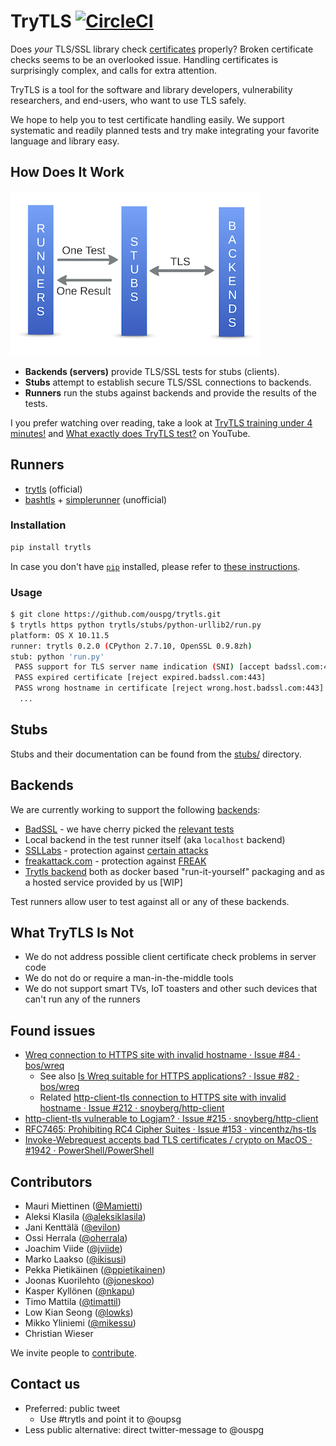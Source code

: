 # TryTLS [![CircleCI](https://circleci.com/gh/ouspg/trytls.svg?style=shield)](https://circleci.com/gh/ouspg/trytls)

Does *your* TLS/SSL library check
[certificates](https://tools.ietf.org/html/rfc5280) properly?
Broken certificate checks seems to be an overlooked issue.
Handling certificates is surprisingly complex, and calls for extra attention.

TryTLS is a tool for the software and library developers, vulnerability
researchers, and end-users, who want to use TLS safely.

We hope to help you to test certificate handling easily. We support
systematic and readily planned tests and try make integrating your
favorite language and library easy.

## How Does It Work

![Architecture](doc/concept-pic.png)

* **Backends (servers)** provide TLS/SSL tests for stubs (clients).
* **Stubs** attempt to establish secure TLS/SSL connections to backends.
* **Runners** run the stubs against backends and provide the results of the tests.

I you prefer watching over reading, take a look at
[TryTLS training under 4 minutes!](https://www.youtube.com/watch?v=85EO61l2Oa4)
and
[What exactly does TryTLS test?](https://www.youtube.com/watch?v=aHw2Ulr6zH8) on
YouTube.

## Runners

* [trytls](runners/trytls/) (official)
* [bashtls](runners/bashtls/) +
  [simplerunner](runners/bashtls/shared/simplerunner) (unofficial)

### Installation

```sh
pip install trytls
```

<!-- markdownlint-disable MD013 -->

In case you don't have [`pip`](https://pip.pypa.io/) installed, please refer to
[these instructions](http://docs.python-guide.org/en/latest/starting/installation/).

<!-- markdownlint-enable MD013 -->

### Usage

```sh
$ git clone https://github.com/ouspg/trytls.git
$ trytls https python trytls/stubs/python-urllib2/run.py
platform: OS X 10.11.5
runner: trytls 0.2.0 (CPython 2.7.10, OpenSSL 0.9.8zh)
stub: python 'run.py'
 PASS support for TLS server name indication (SNI) [accept badssl.com:443]
 PASS expired certificate [reject expired.badssl.com:443]
 PASS wrong hostname in certificate [reject wrong.host.badssl.com:443]
  ...
```

## Stubs

Stubs and their documentation can be found from the [stubs/](stubs/) directory.

## Backends

We are currently working to support the following [backends](backends/):

* [BadSSL](https://badssl.com) - we have cherry picked the
  [relevant tests](backends/badssl/README.md)
* Local backend in the test runner itself (aka `localhost` backend)
* [SSLLabs](https://ssllabs.com) - protection against
  [certain attacks](backends/ssllabs/README.md)
* [freakattack.com](https://freakattack.com/) - protection against
  [FREAK](https://mitls.org/pages/attacks/SMACK#freak)
* [Trytls backend](backends/trytls) both as docker based
  "run-it-yourself" packaging and as a hosted service provided by us [WIP]

Test runners allow user to test against all or any of these backends.

## What TryTLS Is Not

* We do not address possible client certificate check problems in server code
* We do not do or require a man-in-the-middle tools
* We do not support smart TVs, IoT toasters and other such devices that
  can't run any of the runners

## Found issues

<!-- markdownlint-disable MD013 -->

* [Wreq connection to HTTPS site with invalid hostname · Issue #84 · bos/wreq](https://github.com/bos/wreq/issues/84)
  * See also [Is Wreq suitable for HTTPS applications? · Issue #82 · bos/wreq](https://github.com/bos/wreq/issues/82)
  * Related [http-client-tls connection to HTTPS site with invalid hostname · Issue #212 · snoyberg/http-client](https://github.com/snoyberg/http-client/issues/212)
* [http-client-tls vulnerable to Logjam? · Issue #215 · snoyberg/http-client](https://github.com/snoyberg/http-client/issues/215)
* [RFC7465: Prohibiting RC4 Cipher Suites · Issue #153 · vincenthz/hs-tls](https://github.com/vincenthz/hs-tls/issues/153)
* [Invoke-Webrequest accepts bad TLS certificates / crypto on MacOS · #1942 · PowerShell/PowerShell](https://github.com/PowerShell/PowerShell/issues/1942)

<!-- markdownlint-enable MD013 -->

## Contributors

* Mauri Miettinen ([@Mamietti](https://github.com/Mamietti))
* Aleksi Klasila ([@aleksiklasila](https://github.com/aleksiklasila))
* Jani Kenttälä ([@evilon](https://github.com/evilon))
* Ossi Herrala ([@oherrala](https://github.com/oherrala))
* Joachim Viide ([@jviide](https://github.com/jviide))
* Marko Laakso ([@ikisusi](https://github.com/ikisusi))
* Pekka Pietikäinen ([@ppietikainen](https://github.com/ppietikainen))
* Joonas Kuorilehto ([@joneskoo](https://github.com/joneskoo))
* Kasper Kyllönen ([@nkapu](https://github.com/nkapu))
* Timo Mattila ([@timattil](https://github.com/timattil))
* Low Kian Seong ([@lowks](https://github.com/lowks))
* Mikko Yliniemi ([@mikessu](https://github.com/mikessu))
* Christian Wieser

We invite people to [contribute](CONTRIBUTING.md).

## Contact us

* Preferred: public tweet
  * Use #trytls and point it to @oupsg
* Less public alternative: direct twitter-message to @ouspg
